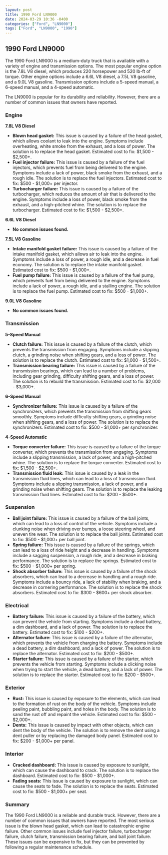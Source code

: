 ```yaml
---
layout: post
title: 1990 Ford LN9000
date: 2024-03-29 10:36 -0400
categories: ["Ford", "LN9000"]
tags: ["Ford", "LN9000", "1990"]
---
```

## 1990 Ford LN9000

The 1990 Ford LN9000 is a medium-duty truck that is available with a variety of engine and transmission options. The most popular engine option is the 7.8L V8 diesel, which produces 220 horsepower and 520 lb-ft of torque. Other engine options include a 6.6L V8 diesel, a 7.5L V8 gasoline, and a 9.0L V8 gasoline. Transmission options include a 5-speed manual, a 6-speed manual, and a 4-speed automatic.

The LN9000 is popular for its durability and reliability. However, there are a number of common issues that owners have reported.

### Engine
**7.8L V8 Diesel**

* **Blown head gasket:** This issue is caused by a failure of the head gasket, which allows coolant to leak into the engine. Symptoms include overheating, white smoke from the exhaust, and a loss of power. The solution is to replace the head gasket. Estimated cost to fix: $1,500 - $2,500+.
* **Fuel injector failure:** This issue is caused by a failure of the fuel injectors, which prevents fuel from being delivered to the engine. Symptoms include a lack of power, black smoke from the exhaust, and a rough idle. The solution is to replace the fuel injectors. Estimated cost to fix: $500 - $1,000+ per injector.
* **Turbocharger failure:** This issue is caused by a failure of the turbocharger, which reduces the amount of air that is delivered to the engine. Symptoms include a loss of power, black smoke from the exhaust, and a high-pitched whine. The solution is to replace the turbocharger. Estimated cost to fix: $1,500 - $2,500+.

**6.6L V8 Diesel**

* **No common issues found.**

**7.5L V8 Gasoline**

* **Intake manifold gasket failure:** This issue is caused by a failure of the intake manifold gasket, which allows air to leak into the engine. Symptoms include a loss of power, a rough idle, and a decrease in fuel economy. The solution is to replace the intake manifold gasket. Estimated cost to fix: $500 - $1,000+.
* **Fuel pump failure:** This issue is caused by a failure of the fuel pump, which prevents fuel from being delivered to the engine. Symptoms include a lack of power, a rough idle, and a stalling engine. The solution is to replace the fuel pump. Estimated cost to fix: $500 - $1,000+.

**9.0L V8 Gasoline**

* **No common issues found.**

### Transmission
**5-Speed Manual**

* **Clutch failure:** This issue is caused by a failure of the clutch, which prevents the transmission from engaging. Symptoms include a slipping clutch, a grinding noise when shifting gears, and a loss of power. The solution is to replace the clutch. Estimated cost to fix: $1,000 - $1,500+.
* **Transmission bearing failure:** This issue is caused by a failure of the transmission bearings, which can lead to a number of problems, including gear grinding, difficulty shifting gears, and a loss of power. The solution is to rebuild the transmission. Estimated cost to fix: $2,000 - $3,000+.

**6-Speed Manual**

* **Synchronizer failure:** This issue is caused by a failure of the synchronizers, which prevents the transmission from shifting gears smoothly. Symptoms include difficulty shifting gears, a grinding noise when shifting gears, and a loss of power. The solution is to replace the synchronizers. Estimated cost to fix: $500 - $1,000+ per synchronizer.

**4-Speed Automatic**

* **Torque converter failure:** This issue is caused by a failure of the torque converter, which prevents the transmission from engaging. Symptoms include a slipping transmission, a lack of power, and a high-pitched whine. The solution is to replace the torque converter. Estimated cost to fix: $1,500 - $2,500+.
* **Transmission fluid leak:** This issue is caused by a leak in the transmission fluid lines, which can lead to a loss of transmission fluid. Symptoms include a slipping transmission, a lack of power, and a grinding noise when shifting gears. The solution is to replace the leaking transmission fluid lines. Estimated cost to fix: $200 - $500+.

### Suspension
* **Ball joint failure:** This issue is caused by a failure of the ball joints, which can lead to a loss of control of the vehicle. Symptoms include a clunking noise when driving over bumps, a loose steering wheel, and uneven tire wear. The solution is to replace the ball joints. Estimated cost to fix: $500 - $1,000+ per ball joint.
* **Spring failure:** This issue is caused by a failure of the springs, which can lead to a loss of ride height and a decrease in handling. Symptoms include a sagging suspension, a rough ride, and a decrease in braking performance. The solution is to replace the springs. Estimated cost to fix: $500 - $1,000+ per spring.
* **Shock absorber failure:** This issue is caused by a failure of the shock absorbers, which can lead to a decrease in handling and a rough ride. Symptoms include a bouncy ride, a lack of stability when braking, and a decrease in cornering performance. The solution is to replace the shock absorbers. Estimated cost to fix: $300 - $600+ per shock absorber.

### Electrical
* **Battery failure:** This issue is caused by a failure of the battery, which can prevent the vehicle from starting. Symptoms include a dead battery, a dim dashboard, and a lack of power. The solution is to replace the battery. Estimated cost to fix: $100 - $200+.
* **Alternator failure:** This issue is caused by a failure of the alternator, which prevents the vehicle from charging the battery. Symptoms include a dead battery, a dim dashboard, and a lack of power. The solution is to replace the alternator. Estimated cost to fix: $200 - $500+.
* **Starter failure:** This issue is caused by a failure of the starter, which prevents the vehicle from starting. Symptoms include a clicking noise when trying to start the vehicle, a dead battery, and a lack of power. The solution is to replace the starter. Estimated cost to fix: $200 - $500+.

### Exterior
* **Rust:** This issue is caused by exposure to the elements, which can lead to the formation of rust on the body of the vehicle. Symptoms include peeling paint, bubbling paint, and holes in the body. The solution is to sand the rust off and repaint the vehicle. Estimated cost to fix: $500 - $2,000+.
* **Dents:** This issue is caused by impact with other objects, which can dent the body of the vehicle. The solution is to remove the dent using a dent puller or by replacing the damaged body panel. Estimated cost to fix: $200 - $1,000+ per panel.

### Interior
* **Cracked dashboard:** This issue is caused by exposure to sunlight, which can cause the dashboard to crack. The solution is to replace the dashboard. Estimated cost to fix: $500 - $1,000+.
* **Fading seats:** This issue is caused by exposure to sunlight, which can cause the seats to fade. The solution is to replace the seats. Estimated cost to fix: $500 - $1,000+ per seat.

### Summary

The 1990 Ford LN9000 is a reliable and durable truck. However, there are a number of common issues that owners have reported. The most serious issue is the blown head gasket, which can lead to catastrophic engine failure. Other common issues include fuel injector failure, turbocharger failure, clutch failure, transmission bearing failure, and ball joint failure. These issues can be expensive to fix, but they can be prevented by following a regular maintenance schedule.
